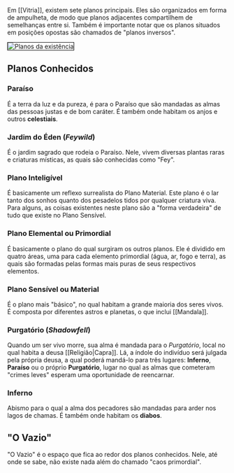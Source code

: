 Em [[Vitria]], existem sete planos principais. Eles são organizados em forma de ampulheta, de modo que planos adjacentes compartilhem de semelhanças entre si. Também é importante notar que os planos situados em posições opostas são chamados de "planos inversos".

<img src="https://i.imgur.com/F3eeLm9.png" alt="Planos da existência" style="border:1px solid black">

## Planos Conhecidos

### Paraíso

É a terra da luz e da pureza, é para o Paraíso que são mandadas as almas das pessoas justas e de bom caráter. É também onde habitam os anjos e outros **celestiais**.

### Jardim do Éden (*Feywild*)

É o jardim sagrado que rodeia o Paraíso. Nele, vivem diversas plantas raras e criaturas místicas, as quais são conhecidas como "Fey".

### Plano Inteligível

É basicamente um reflexo surrealista do Plano Material. Este plano é o lar tanto dos sonhos quanto dos pesadelos tidos por qualquer criatura viva. Para alguns, as coisas existentes neste plano são a "forma verdadeira" de tudo que existe no Plano Sensível.

### Plano Elemental ou Primordial

É basicamente o plano do qual surgiram os outros planos. Ele é dividido em quatro áreas, uma para cada elemento primordial (água, ar, fogo e terra), as quais são formadas pelas formas mais puras de seus respectivos elementos.

### Plano Sensível ou Material

É o plano mais "básico", no qual habitam a grande maioria dos seres vivos. É composta por diferentes astros e planetas, o que inclui [[Mandala]].

### Purgatório (*Shadowfell*)

Quando um ser vivo morre, sua alma é mandada para o _Purgatório_, local no qual habita a deusa [[Religião|Capra]]. Lá, a índole do indivíduo será julgada pela própria deusa, a qual poderá mandá-lo para três lugares: **Inferno**, **Paraíso** ou o próprio **Purgatório**, lugar no qual as almas que cometeram "crimes leves" esperam uma oportunidade de reencarnar.

### Inferno

Abismo para o qual a alma dos pecadores são mandadas para arder nos lagos de chamas. É também onde habitam os **diabos**.

## "O Vazio"

"O Vazio" é o espaço que fica ao redor dos planos conhecidos. Nele, até onde se sabe, não existe nada além do chamado "caos primordial".
